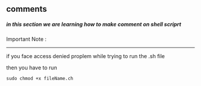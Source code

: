 ## comments

##### in this section we are learning how to make comment on shell scriprt

Important Note :

____________________________

if you face access denied proplem while trying to run the .sh file

then you have to run 

```
sudo chmod +x fileName.ch
```
